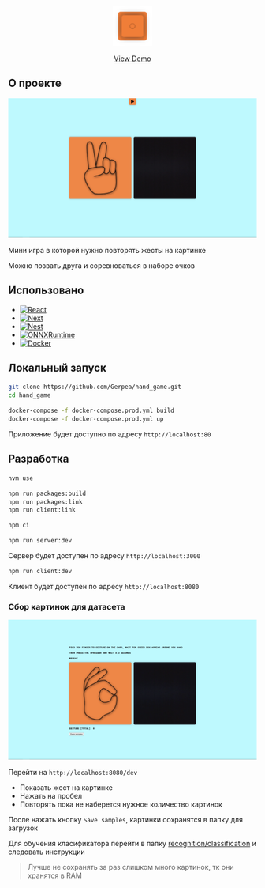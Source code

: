 <p align="center">
  <a href="https://handgesture.ru">
    <img src="readme/logo.png" alt="Logo" width="80" height="80">
  </a>
</p>
<p align="center">
    <a href="https://handgesture.ru">View Demo</a>
</p>

## О проекте

[![Hand Game Screen Shot][product-screenshot]](https://handgesture.ru)

Мини игра в которой нужно повторять жесты на картинке

Можно позвать друга и соревноваться в наборе очков

## Использовано

- [![React][React.js]][React-url]
- [![Next][Next.js]][Next-url]
- [![Nest][Nest.js]][Nest-url]
- [![ONNXRuntime][ONNXRuntime.ai]][ONNXRuntime-url]
- [![Docker][docker.com]][Docker-url]

## Локальный запуск

```sh
git clone https://github.com/Gerpea/hand_game.git
cd hand_game
```

```sh
docker-compose -f docker-compose.prod.yml build
docker-compose -f docker-compose.prod.yml up
```

Приложение будет доступно по адресу `http://localhost:80`

## Разработка

```sh
nvm use
```

```sh
npm run packages:build
npm run packages:link
npm run client:link
```

```sh
npm ci
```

```sh
npm run server:dev
```

Сервер будет доступен по адресу `http://localhost:3000`

```sh
npm run client:dev
```

Клиент будет доступен по адресу `http://localhost:8080`

### Сбор картинок для датасета

[![Hand Game Dev Screen Shot][product-dev-screenshot]](http://localhost:8080/dev)

Перейти на `http://localhost:8080/dev`

- Показать жест на картинке
- Нажать на пробел
- Повторять пока не наберется нужное количество картинок

После нажать кнопку `Save samples`, картинки сохранятся в папку для загрузок

Для обучения класификатора перейти в папку [recognition/classification](recognition/classification) и следовать инструкции

> Лучше не сохранять за раз слишком много картинок, тк они хранятся в RAM

[product-screenshot]: readme/preview.png
[product-dev-screenshot]: readme/dev.png
[Next.js]: https://img.shields.io/badge/Next.js-000000.svg?style=for-the-badge&logo=nextdotjs&logoColor=white
[Next-url]: https://nextjs.org/
[React.js]: https://img.shields.io/badge/React-61DAFB.svg?style=for-the-badge&logo=React&logoColor=black
[React-url]: https://reactjs.org/
[Nest.js]: https://img.shields.io/badge/NestJS-E0234E.svg?style=for-the-badge&logo=NestJS&logoColor=white
[Nest-url]: https://nestjs.com/
[ONNXRuntime.ai]: https://img.shields.io/badge/ONNX-005CED.svg?style=for-the-badge&logo=ONNX&logoColor=white
[ONNXRuntime-url]: https://onnxruntime.ai/
[Docker.com]: https://img.shields.io/badge/Docker-2496ED.svg?style=for-the-badge&logo=Docker&logoColor=white
[Docker-url]: https://www.docker.com/

